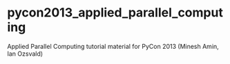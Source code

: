 pycon2013_applied_parallel_computing
====================================

Applied Parallel Computing tutorial material for PyCon 2013 (Minesh Amin, Ian Ozsvald)